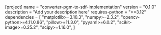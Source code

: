[project]
name = "converter-pgm-to-sdf-implementation"
version = "0.1.0"
description = "Add your description here"
requires-python = ">=3.12"
dependencies = [
    "matplotlib>=3.10.3",
    "numpy>=2.3.2",
    "opencv-python>=4.11.0.86",
    "pillow>=11.3.0",
    "pyyaml>=6.0.2",
    "scikit-image>=0.25.2",
    "scipy>=1.16.0",
]
